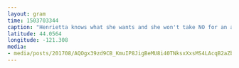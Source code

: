 ```yaml
---
layout: gram
time: 1503703344
caption: "Henrietta knows what she wants and she won't take NO for an answer."
latitude: 44.0564
longitude: -121.308
media:
- media/posts/201708/AQOgx39zd9CB_KmuIP8JigBeMU8i40TNksxXxsMS4LAcqB2aZbupuk82I9sMKBXLrJurVtnIn3drWUhmPL9C1007N9H853xxiKiynw_17886689755077718.mp4
---
```

